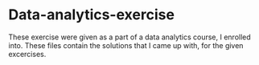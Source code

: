# Data-analytics-exercise

These exercise were given as a part of a data analytics course, I enrolled into.
These files contain the solutions  that I came up with, for the given excercises.
